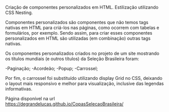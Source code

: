 Criação de componentes personalizados em HTML. Estilização utilizando CSS Nesting.

Componentes personalizados são componentes que não temos tags nativas em HTML para criá-los nas páginas, como ocorrem com tabelas e formulários, por exemplo. Sendo assim, para criar esses componentes personalizados em HTML são utilizadas (em combinação) outras tags nativas.

Os componentes personalizados criados no projeto de um site mostrando os títulos mundiais (e outros títulos) da Seleção Brasileira foram:

-Paginação;
-Acordeão;
-Popup;
-Carrossel;

Por fim, o carrossel foi substituído utilizando display Grid no CSS, deixando o layout mais responsivo e melhor para visualização, inclusive das legendas informativas.

Página disponível na url https://degrandelucas.github.io/CopasSelecaoBrasileira/
